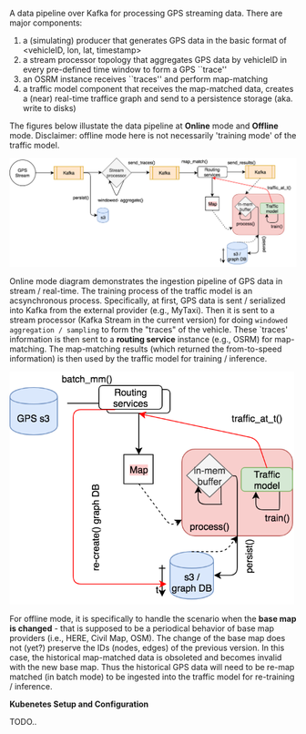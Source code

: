 A data pipeline over Kafka for processing GPS streaming data. There are major components:
1. a (simulating) producer that generates GPS data in the basic format of <vehicleID, lon, lat, timestamp>
2. a stream processor topology that aggregates GPS data by vehicleID in every pre-defined time window to form a GPS ``trace''
3. an OSRM instance receives ``traces'' and perform map-matching
4. a traffic model component that receives the map-matched data, creates a (near) real-time traffice graph and send to a persistence storage (aka. write to disks)


The figures below illustate the data pipeline at **Online** mode and **Offline** mode. Disclaimer: offline mode here is not necessarily 'training mode' of the traffic model.

<img src="images/online_mode_dp.png"  alt = "Online mode" width="800">

Online mode diagram demonstrates the ingestion pipeline of GPS data in stream / real-time. The training process of the traffic model is an acsynchronous process. Specifically, at first,
GPS data is sent / serialized into Kafka from the external provider (e.g., MyTaxi). Then it is sent to a stream processor (Kafka Stream in the current version) for doing 
`windowed aggregation / sampling` to form the "traces" of the vehicle. These `traces' information is then sent to a **routing service** instance (e.g., OSRM) for map-matching. The map-matching results (which
returned the from-to-speed information) is then used by the traffic model for training / inference.

<img src="images/offline_mode_dp.png"  alt = "Offline mode" width="500">


For offline mode, it is specifically to handle the scenario when the **base map is changed** - that is supposed to be a periodical behavior of base map providers (i.e., HERE, Civil Map, OSM). The change of the base map does not (yet?) preserve the IDs (nodes, edges) of the previous version. In this case, the historical map-matched data is obsoleted and becomes invalid with the new base map. Thus the historical GPS data 
will need to be re-map matched (in batch mode) to be ingested into the traffic model for re-training / inference. 


**Kubenetes Setup and Configuration**

TODO..